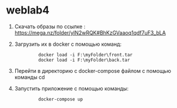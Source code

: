 # weblab4

1. Скачать образы по ссылке : https://mega.nz/folder/yIN2wRQK#BhKzGVaaoq1qdf7uF3_bLA
2. Загрузить их в docker с помощью команд:

				docker load -i F:\myFolder\front.tar
				docker load -i F:\myFolder\back.tar
  
3. Перейти в директорию с docker-compose файлом с помощью команды cd
4. Запустить приложение с помощью команды:

				docker-compose up
